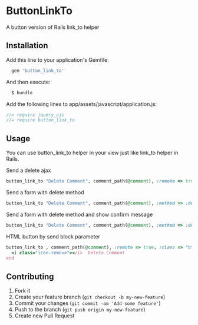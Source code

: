 # ButtonLinkTo

A button version of Rails link_to helper

## Installation

Add this line to your application's Gemfile:

```ruby
  gem 'button_link_to'
```

And then execute:

```ruby
  $ bundle
```

Add the following lines to app/assets/javascript/application.js:

```javascript
//= require jquery_ujs
//= require button_link_to
```

## Usage

You can use button_link_to helper in your view just like link_to helper in Rails.

Send a delete ajax

```ruby
button_link_to "Delete Comment", comment_path(@comment), :remote => true, :method => :delete
```

Send a form with delete method

```ruby
button_link_to "Delete Comment", comment_path(@comment), :method => :delete
```


Send a form with delete method and show confirm message

```ruby
button_link_to "Delete Comment", comment_path(@comment), :method => :delete, :confirm => "Are you sure?"
```



HTML button by send block parameter

```ruby
button_link_to , comment_path(@comment), :remote => true, :class => "btn-link" do
  <i class="icon-remove"></i>  Delete Comment
end
```



## Contributing

1. Fork it
2. Create your feature branch (`git checkout -b my-new-feature`)
3. Commit your changes (`git commit -am 'Add some feature'`)
4. Push to the branch (`git push origin my-new-feature`)
5. Create new Pull Request
